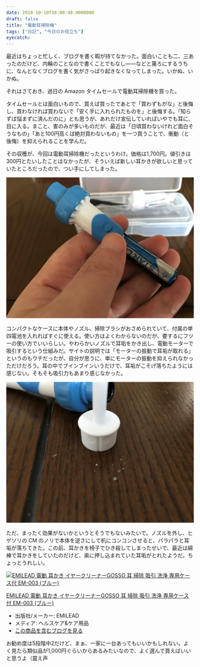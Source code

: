 ```yaml
---
date: 2018-10-10T16:00:48.0000000
draft: false
title: "電動耳掃除機"
tags: ["日記", "今日のお役立ち"]
eyecatch: 
---
```

<p>最近はちょっと忙しく、ブログを書く暇が持てなかった。面白いことも二、三あったのだけど、内輪のことなので書くことでもなし――などと蔑ろにするうちに、なんとなくブログを書く気がさっぱり起きなくなってしまった。いかぬ、いかぬ。</p><p>それはさておき、過日の Amazon タイムセールで電動耳掃除機を買った。</p><p>タイムセールとは面白いもので、買えば買ったであとで「買わずもがな」と後悔し、買わなければ買わないで「安く手に入れられたものを」と後悔する。「知らずば悩まずに済んだのに」とも思うが、あれだけ宣伝していればいやでも耳に、目に入る。まこと、害のみが多いものだが、最近は「日頃買わないけれど面白そうなもの」「あと100円高くば絶対買わないもの」を一つ買うことで、衝動（と後悔）を抑えられることを学んだ。</p><p>その収穫が、今回は電動耳掃除機だったというわけ。価格は1,700円。値引きは300円とたいしたことはなかったが、そういえば新しい耳かきが欲しいと思っていたところだったので、つい手にしてしまった。</p><p><span itemscope itemtype="http://schema.org/Photograph"><img src="20181010154648.png" alt="f:id:daruyanagi:20181010154648p:plain" title="f:id:daruyanagi:20181010154648p:plain" class="hatena-fotolife" itemprop="image"></span></p><p>コンパクトなケースに本体やノズル、掃除ブラシがおさめられていて、付属の単四電池を入れればすぐに使える。使い方はよくわからないのだが、要するにフツーの使い方でいいらしい。やわらかいノズルで耳垢をかき出し、電動モーターで吸引するという仕組みだ。サイトの説明では「モーターの振動で耳垢が取れる」というのもウチだったが、自分が思うに、単にモーターの振動を抑えられなかっただけだろう。耳の中でブインブインいうだけで、耳垢がこそげ落ちたようには感じない。そもそも吸引力もあまり感じなかった。</p><p><span itemscope itemtype="http://schema.org/Photograph"><img src="20181010155327.png" alt="f:id:daruyanagi:20181010155327p:plain" title="f:id:daruyanagi:20181010155327p:plain" class="hatena-fotolife" itemprop="image"></span></p><p>ただ、まったく効果がないかというとそうでもないみたいで。ノズルを外し、ヒゲソリの CM のノリで本体を逆さにして机にコンコンさせると、パラパラと耳垢が落ちてきた。この前、耳かきを椅子でひき殺してしまったせいで、最近は綿棒で耳かきをしていたのだけど、奥に押し込まれていた耳垢がとれたようだ。ちょっとうれしい。</p><p><div class="hatena-asin-detail"><a href="http://www.amazon.co.jp/exec/obidos/ASIN/B075F5DXDV/bestylesnet-22/"><img src="https://images-fe.ssl-images-amazon.com/images/I/312WXFTku-L._SL160_.jpg" class="hatena-asin-detail-image" alt="EMILEAD 電動 耳かき イヤークリーナーGOSSO 耳 掃除 吸引 洗浄 専用ケース付 EM-003 (ブルー)" title="EMILEAD 電動 耳かき イヤークリーナーGOSSO 耳 掃除 吸引 洗浄 専用ケース付 EM-003 (ブルー)"></a><div class="hatena-asin-detail-info"><p class="hatena-asin-detail-title"><a href="http://www.amazon.co.jp/exec/obidos/ASIN/B075F5DXDV/bestylesnet-22/">EMILEAD 電動 耳かき イヤークリーナーGOSSO 耳 掃除 吸引 洗浄 専用ケース付 EM-003 (ブルー)</a></p><ul><li><span class="hatena-asin-detail-label">出版社/メーカー:</span> EMILEAD</li><li><span class="hatena-asin-detail-label">メディア:</span> ヘルスケア&ケア用品</li><li><a href="http://d.hatena.ne.jp/asin/B075F5DXDV/bestylesnet-22" target="_blank">この商品を含むブログを見る</a></li></ul></div><div class="hatena-asin-detail-foot"></div></div></p><p>お勧め度は5段階中2だけど、まぁ、一家に一台あってもいいかもしれない。よく見たら類似品が1,000円ぐらいからあるみたいなので、よく選んで買えばいいと思うよ（震え声</p>
